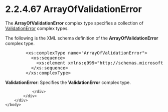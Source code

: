 <html dir="LTR" xmlns:mshelp="http://msdn.microsoft.com/mshelp" xmlns:ddue="http://ddue.schemas.microsoft.com/authoring/2003/5" xmlns:xlink="http://www.w3.org/1999/xlink" xmlns:tool="http://www.microsoft.com/tooltip">
    <head>
        <meta http-equiv="Content-Type" content="text/html; CHARSET=utf-8"></meta>
        <meta name="save" content="history"></meta>
        <title>2.2.4.67 ArrayOfValidationError</title>
        <xml>
            <mshelp:toctitle title="2.2.4.67 ArrayOfValidationError"></mshelp:toctitle>
            <mshelp:rltitle title="[MS-SSMDSWS-15]: ArrayOfValidationError"></mshelp:rltitle>
            <mshelp:keyword index="A" term="1c1d6131-f528-4cd6-b4b2-644590e4fd0d"></mshelp:keyword>
            <mshelp:attr name="DCSext.ContentType" value="open specification"></mshelp:attr>
            <mshelp:attr name="AssetID" value="1c1d6131-f528-4cd6-b4b2-644590e4fd0d"></mshelp:attr>
            <mshelp:attr name="TopicType" value="kbRef"></mshelp:attr>
            <mshelp:attr name="DCSext.Title" value="[MS-SSMDSWS-15]: ArrayOfValidationError" />
        </xml>
    </head>
    <body>
        <div id="header">
            <h1 class="heading">2.2.4.67 ArrayOfValidationError</h1>
        </div>
        <div id="mainSection">
            <div id="mainBody">
                <div id="allHistory" class="saveHistory"></div>
                <div id="sectionSection0" class="section" name="collapseableSection">
                    

<p>The <b>ArrayOfValidationError</b> complex type specifies a
collection of <a href="e69b8456-3956-491c-97be-25ec387cf75c.htm">ValidationError</a>
complex types.</p>

<p>The following is the XML schema definition of the <b>ArrayOfValidationError</b>
complex type.</p>

<dl>
<dd>
<div><pre>   &lt;xs:complexType name=&quot;ArrayOfValidationError&quot;&gt;
     &lt;xs:sequence&gt;
       &lt;xs:element xmlns:q999=&quot;http://schemas.microsoft.com/sqlserver/masterdataservices/2009/09&quot; minOccurs=&quot;0&quot; maxOccurs=&quot;unbounded&quot; name=&quot;ValidationError&quot; nillable=&quot;true&quot; type=&quot;q999:ValidationError&quot; xmlns:xs=&quot;http://www.w3.org/2001/XMLSchema&quot; /&gt;
     &lt;/xs:sequence&gt;
   &lt;/xs:complexType&gt;
</pre></div>
</dd></dl>

<p><b>ValidationError</b>: Specifies the <b>ValidationError</b>
complex type.</p>


                </div>
            </div>
        </div>
    </body>
</html>